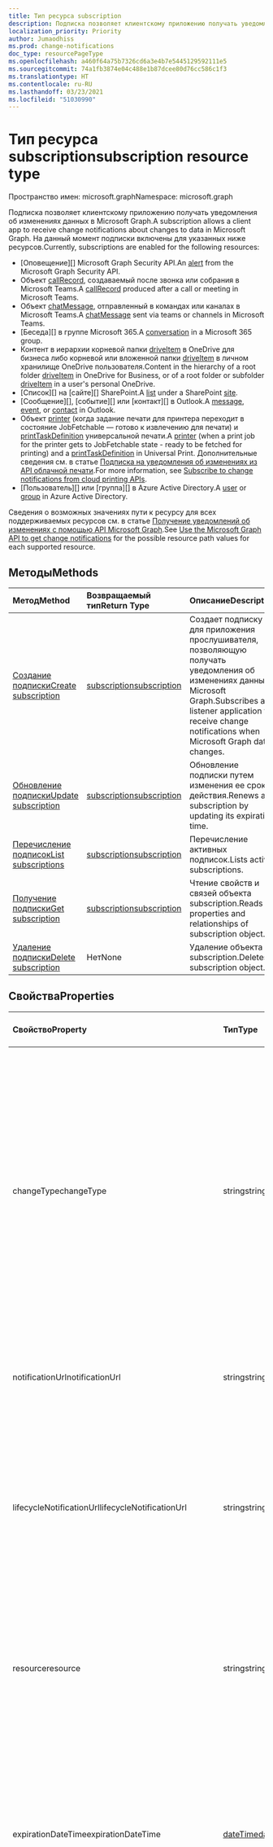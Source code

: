 ```yaml
---
title: Тип ресурса subscription
description: Подписка позволяет клиентскому приложению получать уведомления об изменениях данных в Microsoft Graph. На данный момент подписки включены для указанных ниже ресурсов.
localization_priority: Priority
author: Jumaodhiss
ms.prod: change-notifications
doc_type: resourcePageType
ms.openlocfilehash: a460f64a75b7326cd6a3e4b7e5445129592111e5
ms.sourcegitcommit: 74a1fb3874e04c488e1b87dcee80d76cc586c1f3
ms.translationtype: HT
ms.contentlocale: ru-RU
ms.lasthandoff: 03/23/2021
ms.locfileid: "51030990"
---
```

# <a name="subscription-resource-type"></a><span data-ttu-id="22aca-104">Тип ресурса subscription</span><span class="sxs-lookup"><span data-stu-id="22aca-104">subscription resource type</span></span>

<span data-ttu-id="22aca-105">Пространство имен: microsoft.graph</span><span class="sxs-lookup"><span data-stu-id="22aca-105">Namespace: microsoft.graph</span></span>

<span data-ttu-id="22aca-106">Подписка позволяет клиентскому приложению получать уведомления об изменениях данных в Microsoft Graph.</span><span class="sxs-lookup"><span data-stu-id="22aca-106">A subscription allows a client app to receive change notifications about changes to data in Microsoft Graph.</span></span> <span data-ttu-id="22aca-107">На данный момент подписки включены для указанных ниже ресурсов.</span><span class="sxs-lookup"><span data-stu-id="22aca-107">Currently, subscriptions are enabled for the following resources:</span></span>

- <span data-ttu-id="22aca-108">[Оповещение][] Microsoft Graph Security API.</span><span class="sxs-lookup"><span data-stu-id="22aca-108">An [alert][] from the Microsoft Graph Security API.</span></span>
- <span data-ttu-id="22aca-109">Объект [callRecord][], создаваемый после звонка или собрания в Microsoft Teams.</span><span class="sxs-lookup"><span data-stu-id="22aca-109">A [callRecord][] produced after a call or meeting in Microsoft Teams.</span></span>
- <span data-ttu-id="22aca-110">Объект [chatMessage][], отправленный в командах или каналах в Microsoft Teams.</span><span class="sxs-lookup"><span data-stu-id="22aca-110">A [chatMessage][] sent via teams or channels in Microsoft Teams.</span></span>
- <span data-ttu-id="22aca-111">[Беседа][] в группе Microsoft 365.</span><span class="sxs-lookup"><span data-stu-id="22aca-111">A [conversation][] in a Microsoft 365 group.</span></span>
- <span data-ttu-id="22aca-112">Контент в иерархии корневой папки [driveItem][] в OneDrive для бизнеса либо корневой или вложенной папки [driveItem][] в личном хранилище OneDrive пользователя.</span><span class="sxs-lookup"><span data-stu-id="22aca-112">Content in the hierarchy of a root folder [driveItem][] in OneDrive for Business, or of a root folder or subfolder [driveItem][] in a user's personal OneDrive.</span></span>
- <span data-ttu-id="22aca-113">[Список][] на [сайте][] SharePoint.</span><span class="sxs-lookup"><span data-stu-id="22aca-113">A [list][] under a SharePoint [site][].</span></span>
- <span data-ttu-id="22aca-114">[Сообщение][], [событие][] или [контакт][] в Outlook.</span><span class="sxs-lookup"><span data-stu-id="22aca-114">A [message][], [event][], or [contact][] in Outlook.</span></span>
- <span data-ttu-id="22aca-115">Объект [printer][] (когда задание печати для принтера переходит в состояние JobFetchable — готово к извлечению для печати) и [printTaskDefinition][] универсальной печати.</span><span class="sxs-lookup"><span data-stu-id="22aca-115">A [printer][] (when a print job for the printer gets to JobFetchable state - ready to be fetched for printing) and a [printTaskDefinition][] in Universal Print.</span></span> <span data-ttu-id="22aca-116">Дополнительные сведения см. в статье [Подписка на уведомления об изменениях из API облачной печати](https://docs.microsoft.com/ru-RU/graph/universal-print-webhook-notifications).</span><span class="sxs-lookup"><span data-stu-id="22aca-116">For more information, see [Subscribe to change notifications from cloud printing APIs](https://docs.microsoft.com/ru-RU/graph/universal-print-webhook-notifications).</span></span>
- <span data-ttu-id="22aca-117">[Пользователь][] или [группа][] в Azure Active Directory.</span><span class="sxs-lookup"><span data-stu-id="22aca-117">A [user][] or [group][] in Azure Active Directory.</span></span>

<span data-ttu-id="22aca-118">Сведения о возможных значениях пути к ресурсу для всех поддерживаемых ресурсов см. в статье [Получение уведомлений об изменениях с помощью API Microsoft Graph](webhooks.md).</span><span class="sxs-lookup"><span data-stu-id="22aca-118">See [Use the Microsoft Graph API to get change notifications](webhooks.md) for the possible resource path values for each supported resource.</span></span>

## <a name="methods"></a><span data-ttu-id="22aca-119">Методы</span><span class="sxs-lookup"><span data-stu-id="22aca-119">Methods</span></span>

| <span data-ttu-id="22aca-120">Метод</span><span class="sxs-lookup"><span data-stu-id="22aca-120">Method</span></span> | <span data-ttu-id="22aca-121">Возвращаемый тип</span><span class="sxs-lookup"><span data-stu-id="22aca-121">Return Type</span></span> | <span data-ttu-id="22aca-122">Описание</span><span class="sxs-lookup"><span data-stu-id="22aca-122">Description</span></span> |
|:-------|:------------|:------------|
| [<span data-ttu-id="22aca-123">Создание подписки</span><span class="sxs-lookup"><span data-stu-id="22aca-123">Create subscription</span></span>](../api/subscription-post-subscriptions.md) | [<span data-ttu-id="22aca-124">subscription</span><span class="sxs-lookup"><span data-stu-id="22aca-124">subscription</span></span>](subscription.md) | <span data-ttu-id="22aca-125">Создает подписку для приложения прослушивателя, позволяющую получать уведомления об изменениях данных в Microsoft Graph.</span><span class="sxs-lookup"><span data-stu-id="22aca-125">Subscribes a listener application to receive change notifications when Microsoft Graph data changes.</span></span> |
| [<span data-ttu-id="22aca-126">Обновление подписки</span><span class="sxs-lookup"><span data-stu-id="22aca-126">Update subscription</span></span>](../api/subscription-update.md) | [<span data-ttu-id="22aca-127">subscription</span><span class="sxs-lookup"><span data-stu-id="22aca-127">subscription</span></span>](subscription.md) | <span data-ttu-id="22aca-128">Обновление подписки путем изменения ее срока действия.</span><span class="sxs-lookup"><span data-stu-id="22aca-128">Renews a subscription by updating its expiration time.</span></span> |
| [<span data-ttu-id="22aca-129">Перечисление подписок</span><span class="sxs-lookup"><span data-stu-id="22aca-129">List subscriptions</span></span>](../api/subscription-list.md) | [<span data-ttu-id="22aca-130">subscription</span><span class="sxs-lookup"><span data-stu-id="22aca-130">subscription</span></span>](subscription.md) | <span data-ttu-id="22aca-131">Перечисление активных подписок.</span><span class="sxs-lookup"><span data-stu-id="22aca-131">Lists active subscriptions.</span></span> |
| [<span data-ttu-id="22aca-132">Получение подписки</span><span class="sxs-lookup"><span data-stu-id="22aca-132">Get subscription</span></span>](../api/subscription-get.md) | [<span data-ttu-id="22aca-133">subscription</span><span class="sxs-lookup"><span data-stu-id="22aca-133">subscription</span></span>](subscription.md) | <span data-ttu-id="22aca-134">Чтение свойств и связей объекта subscription.</span><span class="sxs-lookup"><span data-stu-id="22aca-134">Reads properties and relationships of subscription object.</span></span> |
| [<span data-ttu-id="22aca-135">Удаление подписки</span><span class="sxs-lookup"><span data-stu-id="22aca-135">Delete subscription</span></span>](../api/subscription-delete.md) | <span data-ttu-id="22aca-136">Нет</span><span class="sxs-lookup"><span data-stu-id="22aca-136">None</span></span> | <span data-ttu-id="22aca-137">Удаление объекта subscription.</span><span class="sxs-lookup"><span data-stu-id="22aca-137">Deletes a subscription object.</span></span> |

## <a name="properties"></a><span data-ttu-id="22aca-138">Свойства</span><span class="sxs-lookup"><span data-stu-id="22aca-138">Properties</span></span>

| <span data-ttu-id="22aca-139">Свойство</span><span class="sxs-lookup"><span data-stu-id="22aca-139">Property</span></span> | <span data-ttu-id="22aca-140">Тип</span><span class="sxs-lookup"><span data-stu-id="22aca-140">Type</span></span> | <span data-ttu-id="22aca-141">Описание</span><span class="sxs-lookup"><span data-stu-id="22aca-141">Description</span></span> | <span data-ttu-id="22aca-142">Поддерживаемые ресурсы</span><span class="sxs-lookup"><span data-stu-id="22aca-142">Supported Resources</span></span> |
|:---------|:-----|:------------|:--------------|
| <span data-ttu-id="22aca-143">changeType</span><span class="sxs-lookup"><span data-stu-id="22aca-143">changeType</span></span> | <span data-ttu-id="22aca-144">string</span><span class="sxs-lookup"><span data-stu-id="22aca-144">string</span></span> | <span data-ttu-id="22aca-145">Обязательный.</span><span class="sxs-lookup"><span data-stu-id="22aca-145">Required.</span></span> <span data-ttu-id="22aca-146">Указывает тип изменения в ресурсе, на который оформлена подписка и при возникновении которого будет создано уведомление об изменении.</span><span class="sxs-lookup"><span data-stu-id="22aca-146">Indicates the type of change in the subscribed resource that will raise a change notification.</span></span> <span data-ttu-id="22aca-147">Поддерживаемые значения: `created`, `updated`, `deleted`.</span><span class="sxs-lookup"><span data-stu-id="22aca-147">The supported values are: `created`, `updated`, `deleted`.</span></span> <span data-ttu-id="22aca-148">Вы можете объединить несколько значений, указав их в списке с разделителями-запятыми.</span><span class="sxs-lookup"><span data-stu-id="22aca-148">Multiple values can be combined using a comma-separated list.</span></span><br><br><span data-ttu-id="22aca-149">Примечание. Уведомления об изменении корневых элементов диска и списков поддерживают только changeType `updated`.</span><span class="sxs-lookup"><span data-stu-id="22aca-149">Note: Drive root item and list change notifications support only the `updated` changeType.</span></span> <span data-ttu-id="22aca-150">Уведомления об изменении пользователей и групп поддерживают changeType `updated` и `deleted`.</span><span class="sxs-lookup"><span data-stu-id="22aca-150">User and group change notifications support `updated` and `deleted` changeType.</span></span> | <span data-ttu-id="22aca-151">Все</span><span class="sxs-lookup"><span data-stu-id="22aca-151">All</span></span> |
| <span data-ttu-id="22aca-152">notificationUrl</span><span class="sxs-lookup"><span data-stu-id="22aca-152">notificationUrl</span></span> | <span data-ttu-id="22aca-153">string</span><span class="sxs-lookup"><span data-stu-id="22aca-153">string</span></span> | <span data-ttu-id="22aca-154">Обязательный.</span><span class="sxs-lookup"><span data-stu-id="22aca-154">Required.</span></span> <span data-ttu-id="22aca-155">URL-адрес конечной точки, которая будет получать уведомления об изменениях.</span><span class="sxs-lookup"><span data-stu-id="22aca-155">The URL of the endpoint that will receive the change notifications.</span></span> <span data-ttu-id="22aca-156">Этот URL-адрес должен использовать протокол HTTPS.</span><span class="sxs-lookup"><span data-stu-id="22aca-156">This URL must make use of the HTTPS protocol.</span></span> | <span data-ttu-id="22aca-157">Все</span><span class="sxs-lookup"><span data-stu-id="22aca-157">All</span></span> |
| <span data-ttu-id="22aca-158">lifecycleNotificationUrl</span><span class="sxs-lookup"><span data-stu-id="22aca-158">lifecycleNotificationUrl</span></span> | <span data-ttu-id="22aca-159">string</span><span class="sxs-lookup"><span data-stu-id="22aca-159">string</span></span> | <span data-ttu-id="22aca-160">URL-адрес конечной точки, принимающей уведомления жизненного цикла, в том числе уведомления `subscriptionRemoved` и `missed`.</span><span class="sxs-lookup"><span data-stu-id="22aca-160">The URL of the endpoint that receives lifecycle notifications, including `subscriptionRemoved` and `missed` notifications.</span></span> <span data-ttu-id="22aca-161">Этот URL-адрес должен использовать протокол HTTPS.</span><span class="sxs-lookup"><span data-stu-id="22aca-161">This URL must make use of the HTTPS protocol.</span></span> <span data-ttu-id="22aca-162">Необязательно.</span><span class="sxs-lookup"><span data-stu-id="22aca-162">Optional.</span></span> <br><br><span data-ttu-id="22aca-163">[Дополнительные сведения](/graph/webhooks-lifecycle) об использовании уведомлений жизненного цикла ресурсами Outlook.</span><span class="sxs-lookup"><span data-stu-id="22aca-163">[Read more](/graph/webhooks-lifecycle) about how Outlook resources use lifecycle notifications.</span></span> | <span data-ttu-id="22aca-164">Все</span><span class="sxs-lookup"><span data-stu-id="22aca-164">All</span></span> |
| <span data-ttu-id="22aca-165">resource</span><span class="sxs-lookup"><span data-stu-id="22aca-165">resource</span></span> | <span data-ttu-id="22aca-166">string</span><span class="sxs-lookup"><span data-stu-id="22aca-166">string</span></span> | <span data-ttu-id="22aca-167">Обязательное.</span><span class="sxs-lookup"><span data-stu-id="22aca-167">Required.</span></span> <span data-ttu-id="22aca-168">Указывает ресурс, для которого будут отслеживаться изменения.</span><span class="sxs-lookup"><span data-stu-id="22aca-168">Specifies the resource that will be monitored for changes.</span></span> <span data-ttu-id="22aca-169">Не включайте базовый URL-адрес (`https://graph.microsoft.com/v1.0/`).</span><span class="sxs-lookup"><span data-stu-id="22aca-169">Do not include the base URL (`https://graph.microsoft.com/v1.0/`).</span></span> <span data-ttu-id="22aca-170">См. возможные [значения](webhooks.md) пути к ресурсу для всех поддерживаемых ресурсов.</span><span class="sxs-lookup"><span data-stu-id="22aca-170">See the possible resource path [values](webhooks.md) for each supported resource.</span></span>| <span data-ttu-id="22aca-171">Все</span><span class="sxs-lookup"><span data-stu-id="22aca-171">All</span></span> |
| <span data-ttu-id="22aca-172">expirationDateTime</span><span class="sxs-lookup"><span data-stu-id="22aca-172">expirationDateTime</span></span> | [<span data-ttu-id="22aca-173">dateTime</span><span class="sxs-lookup"><span data-stu-id="22aca-173">dateTime</span></span>](https://tools.ietf.org/html/rfc3339) | <span data-ttu-id="22aca-174">Обязательное.</span><span class="sxs-lookup"><span data-stu-id="22aca-174">Required.</span></span> <span data-ttu-id="22aca-175">Указывает дату и время истечения срока действия подписки на веб-перехватчик.</span><span class="sxs-lookup"><span data-stu-id="22aca-175">Specifies the date and time when the webhook subscription expires.</span></span> <span data-ttu-id="22aca-176">Используется время в формате UTC, и оно может представлять собой время с момента создания подписки, которое зависит от ресурса, на который оформлена подписка.</span><span class="sxs-lookup"><span data-stu-id="22aca-176">The time is in UTC, and can be an amount of time from subscription creation that varies for the resource subscribed to.</span></span>  <span data-ttu-id="22aca-177">В приведенной ниже таблице указан максимально допустимый период подписки.</span><span class="sxs-lookup"><span data-stu-id="22aca-177">See the table below for maximum supported subscription length of time.</span></span> | <span data-ttu-id="22aca-178">Все</span><span class="sxs-lookup"><span data-stu-id="22aca-178">All</span></span> |
| <span data-ttu-id="22aca-179">clientState</span><span class="sxs-lookup"><span data-stu-id="22aca-179">clientState</span></span> | <span data-ttu-id="22aca-180">string</span><span class="sxs-lookup"><span data-stu-id="22aca-180">string</span></span> | <span data-ttu-id="22aca-181">Необязательно.</span><span class="sxs-lookup"><span data-stu-id="22aca-181">Optional.</span></span> <span data-ttu-id="22aca-182">Указывает значение свойства `clientState`, отправляемого службой в каждом уведомлении об изменении.</span><span class="sxs-lookup"><span data-stu-id="22aca-182">Specifies the value of the `clientState` property sent by the service in each change notification.</span></span> <span data-ttu-id="22aca-183">Максимальная длина — 128 символов.</span><span class="sxs-lookup"><span data-stu-id="22aca-183">The maximum length is 128 characters.</span></span> <span data-ttu-id="22aca-184">Клиент может проверить, пришло ли уведомление об изменении от службы, сравнив значение свойства `clientState`, отправленного с подпиской, со значением свойства `clientState`, получаемого с каждым уведомлением об изменении.</span><span class="sxs-lookup"><span data-stu-id="22aca-184">The client can check that the change notification came from the service by comparing the value of the `clientState` property sent with the subscription with the value of the `clientState` property received with each change notification.</span></span> | <span data-ttu-id="22aca-185">Все</span><span class="sxs-lookup"><span data-stu-id="22aca-185">All</span></span> |
| <span data-ttu-id="22aca-186">id</span><span class="sxs-lookup"><span data-stu-id="22aca-186">id</span></span> | <span data-ttu-id="22aca-187">string</span><span class="sxs-lookup"><span data-stu-id="22aca-187">string</span></span> | <span data-ttu-id="22aca-p111">Уникальный идентификатор для подписки. Только для чтения.</span><span class="sxs-lookup"><span data-stu-id="22aca-p111">Unique identifier for the subscription. Read-only.</span></span> | <span data-ttu-id="22aca-190">Все</span><span class="sxs-lookup"><span data-stu-id="22aca-190">All</span></span> |
| <span data-ttu-id="22aca-191">applicationId</span><span class="sxs-lookup"><span data-stu-id="22aca-191">applicationId</span></span> | <span data-ttu-id="22aca-192">string</span><span class="sxs-lookup"><span data-stu-id="22aca-192">string</span></span> | <span data-ttu-id="22aca-193">Идентификатор приложения, использованного для создания подписки.</span><span class="sxs-lookup"><span data-stu-id="22aca-193">Identifier of the application used to create the subscription.</span></span> <span data-ttu-id="22aca-194">Только для чтения.</span><span class="sxs-lookup"><span data-stu-id="22aca-194">Read-only.</span></span> | <span data-ttu-id="22aca-195">Все</span><span class="sxs-lookup"><span data-stu-id="22aca-195">All</span></span> |
| <span data-ttu-id="22aca-196">creatorId</span><span class="sxs-lookup"><span data-stu-id="22aca-196">creatorId</span></span> | <span data-ttu-id="22aca-197">string</span><span class="sxs-lookup"><span data-stu-id="22aca-197">string</span></span> | <span data-ttu-id="22aca-198">Идентификатор пользователя или субъекта-службы, которые создали подписку.</span><span class="sxs-lookup"><span data-stu-id="22aca-198">Identifier of the user or service principal that created the subscription.</span></span> <span data-ttu-id="22aca-199">Если в приложении использовались делегированные разрешения для создания подписки, это поле содержит идентификатор вошедшего пользователя, от имени которого вызвано приложение.</span><span class="sxs-lookup"><span data-stu-id="22aca-199">If the app used delegated permissions to create the subscription, this field contains the id of the signed-in user the app called on behalf of.</span></span> <span data-ttu-id="22aca-200">Если в приложении использовались разрешения для приложений, это поле содержит идентификатор субъекта-службы, соответствующей приложению.</span><span class="sxs-lookup"><span data-stu-id="22aca-200">If the app used application permissions, this field contains the id of the service principal corresponding to the app.</span></span> <span data-ttu-id="22aca-201">Только для чтения.</span><span class="sxs-lookup"><span data-stu-id="22aca-201">Read-only.</span></span> | <span data-ttu-id="22aca-202">Все</span><span class="sxs-lookup"><span data-stu-id="22aca-202">All</span></span> |
| <span data-ttu-id="22aca-203">includeResourceData</span><span class="sxs-lookup"><span data-stu-id="22aca-203">includeResourceData</span></span> | <span data-ttu-id="22aca-204">Boolean</span><span class="sxs-lookup"><span data-stu-id="22aca-204">Boolean</span></span> | <span data-ttu-id="22aca-205">Если присвоено значение `true`, уведомления об изменениях [включают данные ресурса](/graph/webhooks-with-resource-data) (например, содержимое сообщения чата).</span><span class="sxs-lookup"><span data-stu-id="22aca-205">When set to `true`, change notifications [include resource data](/graph/webhooks-with-resource-data) (such as content of a chat message).</span></span> <span data-ttu-id="22aca-206">Необязательно.</span><span class="sxs-lookup"><span data-stu-id="22aca-206">Optional.</span></span> | <span data-ttu-id="22aca-207">Все</span><span class="sxs-lookup"><span data-stu-id="22aca-207">All</span></span> |
| <span data-ttu-id="22aca-208">encryptionCertificate</span><span class="sxs-lookup"><span data-stu-id="22aca-208">encryptionCertificate</span></span> | <span data-ttu-id="22aca-209">string</span><span class="sxs-lookup"><span data-stu-id="22aca-209">string</span></span> | <span data-ttu-id="22aca-210">Представление в кодировке Base64 сертификата с открытым ключом, используемое для шифрования данных ресурса в уведомлениях об изменениях.</span><span class="sxs-lookup"><span data-stu-id="22aca-210">A base64-encoded representation of a certificate with a public key used to encrypt resource data in change notifications.</span></span> <span data-ttu-id="22aca-211">Необязательно.</span><span class="sxs-lookup"><span data-stu-id="22aca-211">Optional.</span></span> <span data-ttu-id="22aca-212">Обязательно, если **includeResourceData** имеет значение true.</span><span class="sxs-lookup"><span data-stu-id="22aca-212">Required when **includeResourceData** is true.</span></span> | <span data-ttu-id="22aca-213">Все</span><span class="sxs-lookup"><span data-stu-id="22aca-213">All</span></span> |
| <span data-ttu-id="22aca-214">encryptionCertificateId</span><span class="sxs-lookup"><span data-stu-id="22aca-214">encryptionCertificateId</span></span> | <span data-ttu-id="22aca-215">string</span><span class="sxs-lookup"><span data-stu-id="22aca-215">string</span></span> | <span data-ttu-id="22aca-216">Предоставляемый приложением настраиваемый идентификатор, помогающий определить сертификат, необходимый для расшифровки данных ресурса.</span><span class="sxs-lookup"><span data-stu-id="22aca-216">A custom app-provided identifier to help identify the certificate needed to decrypt resource data.</span></span> <span data-ttu-id="22aca-217">Необязательно.</span><span class="sxs-lookup"><span data-stu-id="22aca-217">Optional.</span></span>| <span data-ttu-id="22aca-218">Все</span><span class="sxs-lookup"><span data-stu-id="22aca-218">All</span></span> |
| <span data-ttu-id="22aca-219">latestSupportedTlsVersion</span><span class="sxs-lookup"><span data-stu-id="22aca-219">latestSupportedTlsVersion</span></span> | <span data-ttu-id="22aca-220">Строка</span><span class="sxs-lookup"><span data-stu-id="22aca-220">String</span></span> | <span data-ttu-id="22aca-221">Указывает последнюю версию протокола TLS, поддерживаемую конечной точкой уведомлений, указанной с помощью свойства **notificationUrl**.</span><span class="sxs-lookup"><span data-stu-id="22aca-221">Specifies the latest version of Transport Layer Security (TLS) that the notification endpoint, specified by **notificationUrl**, supports.</span></span> <span data-ttu-id="22aca-222">Допустимые значения: `v1_0`, `v1_1`, `v1_2`, `v1_3`.</span><span class="sxs-lookup"><span data-stu-id="22aca-222">The possible values are: `v1_0`, `v1_1`, `v1_2`, `v1_3`.</span></span> </br></br><span data-ttu-id="22aca-223">Для подписчиков, чья конечная точка уведомлений поддерживает более раннюю версию, чем рекомендуемая в настоящее время (TLS 1.2), указание этого свойства в установленные [сроки](https://developer.microsoft.com/graph/blogs/microsoft-graph-subscriptions-deprecating-tls-1-0-and-1-1/) позволит им временно применять устаревшую версию TLS до перехода на TLS 1.2.</span><span class="sxs-lookup"><span data-stu-id="22aca-223">For subscribers whose notification endpoint supports a version lower than the currently recommended version (TLS 1.2), specifying this property by a set [timeline](https://developer.microsoft.com/graph/blogs/microsoft-graph-subscriptions-deprecating-tls-1-0-and-1-1/) allows them to temporarily use their deprecated version of TLS before completing their upgrade to TLS 1.2.</span></span> <span data-ttu-id="22aca-224">Если такие подписчики не настроят это свойство согласно соответствующим срокам, действия с подпиской будут завершаться сбоем.</span><span class="sxs-lookup"><span data-stu-id="22aca-224">For these subscribers, not setting this property per the timeline would result in subscription operations failing.</span></span> </br></br><span data-ttu-id="22aca-225">Для подписчиков, чья конечная точка уведомлений уже поддерживает TLS 1.2, настройка этого свойства необязательна.</span><span class="sxs-lookup"><span data-stu-id="22aca-225">For subscribers whose notification endpoint already supports TLS 1.2, setting this property is optional.</span></span> <span data-ttu-id="22aca-226">В таких случаях Microsoft Graph по умолчанию присваивает свойству значение `v1_2`.</span><span class="sxs-lookup"><span data-stu-id="22aca-226">In such cases, Microsoft Graph defaults the property to `v1_2`.</span></span> | <span data-ttu-id="22aca-227">Все</span><span class="sxs-lookup"><span data-stu-id="22aca-227">All</span></span> |
| <span data-ttu-id="22aca-228">notificationContentType</span><span class="sxs-lookup"><span data-stu-id="22aca-228">notificationContentType</span></span> | <span data-ttu-id="22aca-229">строка</span><span class="sxs-lookup"><span data-stu-id="22aca-229">string</span></span> | <span data-ttu-id="22aca-230">Нужный тип контента для уведомлений об изменениях MS Graph для поддерживаемых типов ресурсов.</span><span class="sxs-lookup"><span data-stu-id="22aca-230">Desired content-type for MS Graph change notifications for supported resource types.</span></span> <span data-ttu-id="22aca-231">Тип контента по умолчанию — "application/json".</span><span class="sxs-lookup"><span data-stu-id="22aca-231">The default content-type is the "application/json" content-type.</span></span> | <span data-ttu-id="22aca-232">Все</span><span class="sxs-lookup"><span data-stu-id="22aca-232">All</span></span> |
| <span data-ttu-id="22aca-233">notificationQueryOptions</span><span class="sxs-lookup"><span data-stu-id="22aca-233">notificationQueryOptions</span></span> | <span data-ttu-id="22aca-234">строка</span><span class="sxs-lookup"><span data-stu-id="22aca-234">string</span></span> | <span data-ttu-id="22aca-235">Параметры запросов OData для указания значения целевого ресурса.</span><span class="sxs-lookup"><span data-stu-id="22aca-235">OData Query Options for specifying value for the targeting resource.</span></span> <span data-ttu-id="22aca-236">Клиенты получают уведомления, когда ресурс переходит в состояние, соответствующее указанным здесь параметрам запроса.</span><span class="sxs-lookup"><span data-stu-id="22aca-236">Clients receive notifications when resource reaches the state matching the query options provided here.</span></span> <span data-ttu-id="22aca-237">Благодаря этому новому свойству в полезных данных создания подписки, а также существующим свойствам, веб-перехватчики будут предоставлять уведомления, когда ресурс достигает нужного состояния, указанного в свойстве notificationQueryOptions, например когда завершается задание печати, когда значение свойства `isFetchable` ресурса задания печати принимает значение true и т. д.</span><span class="sxs-lookup"><span data-stu-id="22aca-237">With this new property in the subscription creation payload along with all existing properties, Webhooks will deliver notifications whenever a resource reaches the desired state mentioned in the notificationQueryOptions property eg  when the print job is completed, when a print job resource `isFetchable` property value becomes true etc.</span></span> | [<span data-ttu-id="22aca-238">Служба универсальной печати</span><span class="sxs-lookup"><span data-stu-id="22aca-238">Universal Print Service</span></span>](https://docs.microsoft.com/ru-RU/graph/universal-print-webhook-notifications) |

### <a name="maximum-length-of-subscription-per-resource-type"></a><span data-ttu-id="22aca-239">Максимальный период подписки для каждого из типов ресурсов</span><span class="sxs-lookup"><span data-stu-id="22aca-239">Maximum length of subscription per resource type</span></span>

| <span data-ttu-id="22aca-240">Ресурс</span><span class="sxs-lookup"><span data-stu-id="22aca-240">Resource</span></span>            | <span data-ttu-id="22aca-241">Максимальный срок действия</span><span class="sxs-lookup"><span data-stu-id="22aca-241">Maximum expiration time</span></span>  |
|:--------------------|:-------------------------|
| <span data-ttu-id="22aca-242">**Оповещение** безопасности</span><span class="sxs-lookup"><span data-stu-id="22aca-242">Security **alert**</span></span>     | <span data-ttu-id="22aca-243">43200 минут (до 30 дней)</span><span class="sxs-lookup"><span data-stu-id="22aca-243">43200 minutes (under 30 days)</span></span>  |
| <span data-ttu-id="22aca-244">**callRecord** в Teams</span><span class="sxs-lookup"><span data-stu-id="22aca-244">Teams **callRecord**</span></span>    | <span data-ttu-id="22aca-245">4230 минут (до 3 дней)</span><span class="sxs-lookup"><span data-stu-id="22aca-245">4230 minutes (under 3 days)</span></span>  |
| <span data-ttu-id="22aca-246">**chatMessage** в Teams</span><span class="sxs-lookup"><span data-stu-id="22aca-246">Teams **chatMessage**</span></span>    | <span data-ttu-id="22aca-247">60 минут (1 час)</span><span class="sxs-lookup"><span data-stu-id="22aca-247">60 minutes (1 hour)</span></span>  |
| <span data-ttu-id="22aca-248">Групповая **беседа**</span><span class="sxs-lookup"><span data-stu-id="22aca-248">Group **conversation**</span></span> | <span data-ttu-id="22aca-249">4230 минут (до 3 дней)</span><span class="sxs-lookup"><span data-stu-id="22aca-249">4230 minutes (under 3 days)</span></span>    |
| <span data-ttu-id="22aca-250">**driveItem** OneDrive</span><span class="sxs-lookup"><span data-stu-id="22aca-250">OneDrive **driveItem**</span></span>    | <span data-ttu-id="22aca-251">4230 минут (до 3 дней)</span><span class="sxs-lookup"><span data-stu-id="22aca-251">4230 minutes (under 3 days)</span></span>    |
| <span data-ttu-id="22aca-252">**Список** SharePoint</span><span class="sxs-lookup"><span data-stu-id="22aca-252">SharePoint **list**</span></span>    | <span data-ttu-id="22aca-253">4230 минут (до 3 дней)</span><span class="sxs-lookup"><span data-stu-id="22aca-253">4230 minutes (under 3 days)</span></span>    |
| <span data-ttu-id="22aca-254">**Сообщение**, **событие**, **контакт** Outlook</span><span class="sxs-lookup"><span data-stu-id="22aca-254">Outlook **message**, **event**, **contact**</span></span>              | <span data-ttu-id="22aca-255">4230 минут (до 3 дней)</span><span class="sxs-lookup"><span data-stu-id="22aca-255">4230 minutes (under 3 days)</span></span>    |
| <span data-ttu-id="22aca-256">**Пользователь**, **группа**, другие ресурсы каталога</span><span class="sxs-lookup"><span data-stu-id="22aca-256">**user**, **group**, other directory resources</span></span>   | <span data-ttu-id="22aca-257">4230 минут (до 3 дней)</span><span class="sxs-lookup"><span data-stu-id="22aca-257">4230 minutes (under 3 days)</span></span>    |
| <span data-ttu-id="22aca-258">**printer** печати</span><span class="sxs-lookup"><span data-stu-id="22aca-258">Print **printer**</span></span> | <span data-ttu-id="22aca-259">4230 минут (до 3 дней)</span><span class="sxs-lookup"><span data-stu-id="22aca-259">4230 minutes (under 3 days)</span></span>    |
| <span data-ttu-id="22aca-260">**printTaskDefinition** печати</span><span class="sxs-lookup"><span data-stu-id="22aca-260">Print **printTaskDefinition**</span></span> | <span data-ttu-id="22aca-261">4230 минут (до 3 дней)</span><span class="sxs-lookup"><span data-stu-id="22aca-261">4230 minutes (under 3 days)</span></span>    |


> <span data-ttu-id="22aca-262">**Примечание.** Для существующих приложений и новых приложений не должно превышаться допустимое значение.</span><span class="sxs-lookup"><span data-stu-id="22aca-262">**Note:** Existing applications and new applications should not exceed the supported value.</span></span> <span data-ttu-id="22aca-263">В будущем любые запросы на создание или продление подписки со значением, превышающим максимальное, будут завершаться ошибкой.</span><span class="sxs-lookup"><span data-stu-id="22aca-263">In the future, any requests to create or renew a subscription beyond the maximum value will fail.</span></span>

## <a name="relationships"></a><span data-ttu-id="22aca-264">Отношения</span><span class="sxs-lookup"><span data-stu-id="22aca-264">Relationships</span></span>

<span data-ttu-id="22aca-265">Нет</span><span class="sxs-lookup"><span data-stu-id="22aca-265">None</span></span>

## <a name="json-representation"></a><span data-ttu-id="22aca-266">Представление JSON</span><span class="sxs-lookup"><span data-stu-id="22aca-266">JSON representation</span></span>

<span data-ttu-id="22aca-267">Ниже представлено описание ресурса в формате JSON.</span><span class="sxs-lookup"><span data-stu-id="22aca-267">Here is a JSON representation of the resource.</span></span>

<!--{
  "blockType": "resource",
  "optionalProperties": [],
  "baseType": "microsoft.graph.entity",
  "@odata.type": "microsoft.graph.subscription",
  "@odata.annotations": [
    {
      "capabilities": {
        "skippable": false,
        "toppable": false,
        "countable": false,
        "expandable": false,
        "filterable": false,
        "referenceable": false,
        "selectable": false,
        "sortable": false
      }
    }
  ]
}-->

```json
{
  "changeType": "string",
  "notificationUrl": "string",
  "lifecycleNotificationUrl": "string",
  "resource": "string",
  "applicationId" : "string",
  "expirationDateTime": "String (timestamp)",
  "id": "string (identifier)",
  "clientState": "string",
  "creatorId": "string",
  "includeResourceData": "boolean",
  "encryptionCertificate": "string",
  "encryptionCertificateId": "string",
  "latestSupportedTlsVersion": "string",
  "notificationContentType": "string",
  "notificationQueryOptions": "string"
}
```

[contact]: ./contact.md
[conversation]: ./conversation.md
[driveItem]: ./driveitem.md
[list]: ./list.md
[site]: ./site.md
[event]: ./event.md
[group]: ./group.md
[message]: ./message.md
[user]: ./user.md
[alert]: ./alert.md
[chatMessage]: ./chatmessage.md
[callRecord]: ./callrecords-callrecord.md
[printer]: ./printer.md
[printTaskDefinition]: ./printtaskdefinition.md

<!-- uuid: 8fcb5dbc-d5aa-4681-8e31-b001d5168d79
2015-10-25 14:57:30 UTC -->
<!-- {
  "type": "#page.annotation",
  "description": "subscription resource",
  "keywords": "",
  "section": "documentation",
  "tocPath": ""
}-->

